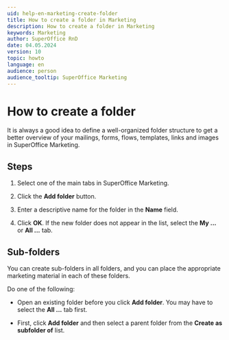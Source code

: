 ```yaml
---
uid: help-en-marketing-create-folder
title: How to create a folder in Marketing
description: How to create a folder in Marketing
keywords: Marketing
author: SuperOffice RnD
date: 04.05.2024
version: 10
topic: howto
language: en
audience: person
audience_tooltip: SuperOffice Marketing
---
```


# How to create a folder

It is always a good idea to define a well-organized folder structure to get a better overview of your mailings, forms, flows, templates, links and images in SuperOffice Marketing.

## Steps

1. Select one of the main tabs in SuperOffice Marketing.

2. Click the **Add folder** button.

3. Enter a descriptive name for the folder in the **Name** field.

4. Click **OK**. If the new folder does not appear in the list, select the **My ...** or **All ...** tab.

## Sub-folders

You can create sub-folders in all folders, and you can place the appropriate marketing material in each of these folders.

Do one of the following:

* Open an existing folder before you click **Add folder**. You may have to select the **All ...** tab first.

* First, click **Add folder** and then select a parent folder from the **Create as subfolder of** list.

<!-- Referenced images -->
